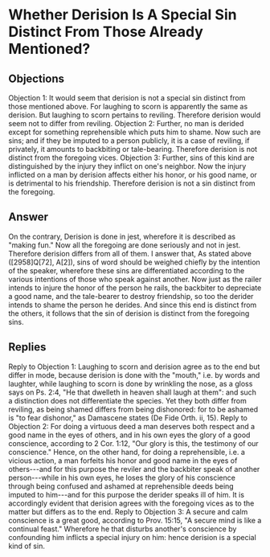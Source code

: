 # Whether Derision Is A Special Sin Distinct From Those Already Mentioned?
## Objections
Objection 1: It would seem that derision is not a special sin distinct from those mentioned above. For laughing to scorn is apparently the same as derision. But laughing to scorn pertains to reviling. Therefore derision would seem not to differ from reviling.
Objection 2: Further, no man is derided except for something reprehensible which puts him to shame. Now such are sins; and if they be imputed to a person publicly, it is a case of reviling, if privately, it amounts to backbiting or tale-bearing. Therefore derision is not distinct from the foregoing vices.
Objection 3: Further, sins of this kind are distinguished by the injury they inflict on one's neighbor. Now the injury inflicted on a man by derision affects either his honor, or his good name, or is detrimental to his friendship. Therefore derision is not a sin distinct from the foregoing.
## Answer
On the contrary, Derision is done in jest, wherefore it is described as "making fun." Now all the foregoing are done seriously and not in jest. Therefore derision differs from all of them.
I answer that, As stated above ([2958]Q[72], A[2]), sins of word should be weighed chiefly by the intention of the speaker, wherefore these sins are differentiated according to the various intentions of those who speak against another. Now just as the railer intends to injure the honor of the person he rails, the backbiter to depreciate a good name, and the tale-bearer to destroy friendship, so too the derider intends to shame the person he derides. And since this end is distinct from the others, it follows that the sin of derision is distinct from the foregoing sins.
## Replies
Reply to Objection 1: Laughing to scorn and derision agree as to the end but differ in mode, because derision is done with the "mouth," i.e. by words and laughter, while laughing to scorn is done by wrinkling the nose, as a gloss says on Ps. 2:4, "He that dwelleth in heaven shall laugh at them": and such a distinction does not differentiate the species. Yet they both differ from reviling, as being shamed differs from being dishonored: for to be ashamed is "to fear dishonor," as Damascene states (De Fide Orth. ii, 15).
Reply to Objection 2: For doing a virtuous deed a man deserves both respect and a good name in the eyes of others, and in his own eyes the glory of a good conscience, according to 2 Cor. 1:12, "Our glory is this, the testimony of our conscience." Hence, on the other hand, for doing a reprehensible, i.e. a vicious action, a man forfeits his honor and good name in the eyes of others---and for this purpose the reviler and the backbiter speak of another person---while in his own eyes, he loses the glory of his conscience through being confused and ashamed at reprehensible deeds being imputed to him---and for this purpose the derider speaks ill of him. It is accordingly evident that derision agrees with the foregoing vices as to the matter but differs as to the end.
Reply to Objection 3: A secure and calm conscience is a great good, according to Prov. 15:15, "A secure mind is like a continual feast." Wherefore he that disturbs another's conscience by confounding him inflicts a special injury on him: hence derision is a special kind of sin.